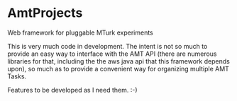 AmtProjects
===========

Web framework for pluggable MTurk experiments

This is very much code in development.  The intent is not so much to provide an easy way to interface with the AMT API (there are numerous libraries for that, including the the aws java api that this framework depends upon), so much as to provide a convenient way for organizing multiple AMT Tasks.

Features to be developed as I need them. :-)